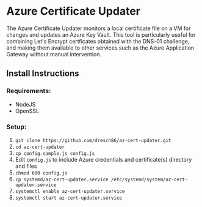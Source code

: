 # __Azure Certificate Updater__
The Azure Certificate Updater monitors a local certificate file on a VM for changes and updates an Azure Key Vault. This tool is particularly useful for combining Let's Encrypt certficates obtained with the DNS-01 challenge, and making them available to other services such as the Azure Application Gateway without manual intervention.

## __Install Instructions__
### __Requirements__:
* NodeJS
* OpenSSL

### __Setup:__
1. `git clone https://github.com/dresch86/az-cert-updater.git`
2. `cd az-cert-updater`
1. `cp config.sample.js config.js`
1. Edit `config.js` to include Azure credentials and certificate(s) directory and files
1. `chmod 600 config.js`
1. `cp systemd/az-cert-updater.service /etc/systemd/system/az-cert-updater.service`
1. `systemctl enable az-cert-updater.service`
1. `systemctl start az-cert-updater.service`